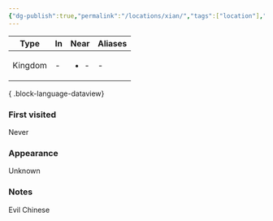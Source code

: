 ```yaml
---
{"dg-publish":true,"permalink":"/locations/xian/","tags":["location"],"noteIcon":"location","created":"2023-12-28T00:42:06.493+01:00","updated":"2024-01-08T12:13:46.854+01:00"}
---
```


| Type    | In | Near                 | Aliases |
| ------- | -- | -------------------- | ------- |
| Kingdom | \- | <ul><li>\-</li></ul> | \-      |

{ .block-language-dataview}
### First visited
Never
### Appearance
Unknown
### Notes
Evil Chinese 